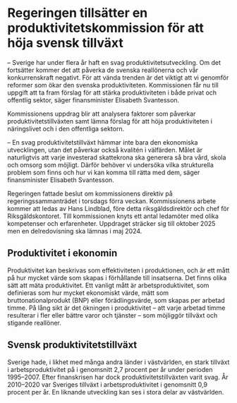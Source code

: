# Regeringen tillsätter en produktivitetskommission för att höja svensk tillväxt

– Sverige har under flera år haft en svag produktivitetsutveckling. Om det fortsätter kommer det att påverka de svenska reallönerna och vår konkurrenskraft negativt. För att vända trenden är det viktigt att vi genomför reformer som ökar den svenska produktiviteten. Kommissionen får nu till uppgift att ta fram förslag för att stärka produktiviteten i både privat och offentlig sektor, säger finansminister Elisabeth Svantesson.

Kommissionens uppdrag blir att analysera faktorer som påverkar produktivitetstillväxten samt lämna förslag för att höja produktiviteten i näringslivet och i den offentliga sektorn.

– En svag produktivitetstillväxt hämmar inte bara den ekonomiska utvecklingen, utan det påverkar också kvalitén i välfärden. Målet är naturligtvis att varje investerad skattekrona ska generera så bra vård, skola och omsorg som möjligt. Därför behöver vi undersöka vilka strukturella problem som finns och hur vi kan komma till rätta med dem, säger finansminister Elisabeth Svantesson.

Regeringen fattade beslut om kommissionens direktiv på regeringssammanträdet i torsdags förra veckan. Kommissionens arbete kommer att ledas av Hans Lindblad, före detta riksgäldsdirektör och chef för Riksgäldskontoret. Till kommissionen knyts ett antal ledamöter med olika kompetenser och erfarenheter. Uppdraget sträcker sig till oktober 2025 men en delredovisning ska lämnas i maj 2024.

## Produktivitet i ekonomin

Produktivitet kan beskrivas som effektiviteten i produktionen, och är ett mått på hur mycket värde som skapas i förhållande till insatserna. Det finns olika sätt att mäta produktivitet. Ett vanligt mått är arbetsproduktivitet, som definieras som hur mycket ekonomiskt värde, mätt som bruttonationalprodukt (BNP) eller förädlingsvärde, som skapas per arbetad timme. På lång sikt är det ökningen i produktivitet – att varje arbetad timme resulterar i fler eller bättre varor och tjänster – som möjliggör tillväxt och stigande reallöner.

## Svensk produktivitetstillväxt

Sverige hade, i likhet med många andra länder i västvärlden, en stark tillväxt i arbetsproduktivitet på i genomsnitt 2,7 procent per år under perioden 1995–2007. Efter finanskrisen har dock produktivitetstillväxten varit svag. År 2010–2020 var Sveriges tillväxt i arbetsproduktivitet i genomsnitt 0,9 procent per år. En liknande utveckling kan ses i stora delar av västvärlden.
